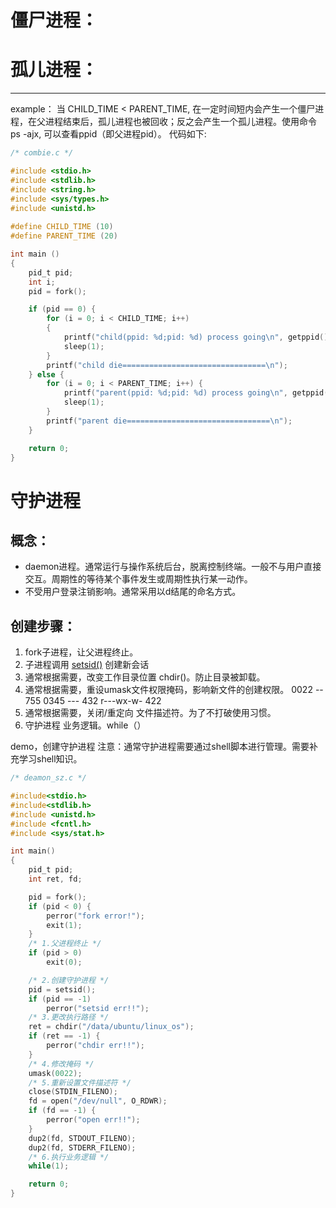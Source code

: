 # 僵尸进程：


# 孤儿进程：


------------------------
example：
当 CHILD_TIME  <   PARENT_TIME, 在一定时间短内会产生一个僵尸进程，在父进程结束后，孤儿进程也被回收；反之会产生一个孤儿进程。使用命令 ps -ajx, 可以查看ppid（即父进程pid）。
代码如下:
```c
/* combie.c */

#include <stdio.h>
#include <stdlib.h>
#include <string.h>
#include <sys/types.h>
#include <unistd.h>
  
#define CHILD_TIME (10)
#define PARENT_TIME (20)

int main ()
{
    pid_t pid;
    int i;
    pid = fork();

    if (pid == 0) {
        for (i = 0; i < CHILD_TIME; i++)
        {
            printf("child(ppid: %d;pid: %d) process going\n", getppid(), getpid());
            sleep(1);
        }
        printf("child die================================\n");
    } else {
        for (i = 0; i < PARENT_TIME; i++) {
            printf("parent(ppid: %d;pid: %d) process going\n", getppid(), getpid());
            sleep(1);
        }
        printf("parent die================================\n");
    }

    return 0;
}
```



# 守护进程
## 概念：
- daemon进程。通常运行与操作系统后台，脱离控制终端。一般不与用户直接交互。周期性的等待某个事件发生或周期性执行某一动作。
- 不受用户登录注销影响。通常采用以d结尾的命名方式。

## 创建步骤：
1. fork子进程，让父进程终止。
2. 子进程调用 [setsid()](/计算机学习/linux系统编程/会话(session)) 创建新会话
3. 通常根据需要，改变工作目录位置 chdir()。防止目录被卸载。
4. 通常根据需要，重设umask文件权限掩码，影响新文件的创建权限。  0022 -- 755	0345 --- 432   r---wx-w-   422 
5. 通常根据需要，关闭/重定向 文件描述符。为了不打破使用习惯。
6. 守护进程 业务逻辑。while（）

demo，创建守护进程
注意：通常守护进程需要通过shell脚本进行管理。需要补充学习shell知识。
```c
/* deamon_sz.c */

#include<stdio.h>
#include<stdlib.h>
#include <unistd.h>
#include <fcntl.h>
#include <sys/stat.h>

int main()
{
    pid_t pid;
    int ret, fd;

    pid = fork();
    if (pid < 0) {
        perror("fork error!");
        exit(1);
    }
    /* 1.父进程终止 */
	if (pid > 0)
        exit(0);

	/* 2.创建守护进程 */
    pid = setsid(); 
    if (pid == -1)
        perror("setsid err!!");
	/* 3.更改执行路径 */
    ret = chdir("/data/ubuntu/linux_os"); 
    if (ret == -1) {
        perror("chdir err!!");
    }
	/* 4.修改掩码 */
    umask(0022); 
	/* 5.重新设置文件描述符 */
    close(STDIN_FILENO); 
    fd = open("/dev/null", O_RDWR);
    if (fd == -1) {
        perror("open err!!");
    }
    dup2(fd, STDOUT_FILENO);
    dup2(fd, STDERR_FILENO);
	/* 6.执行业务逻辑 */
    while(1);

    return 0;
}
```


